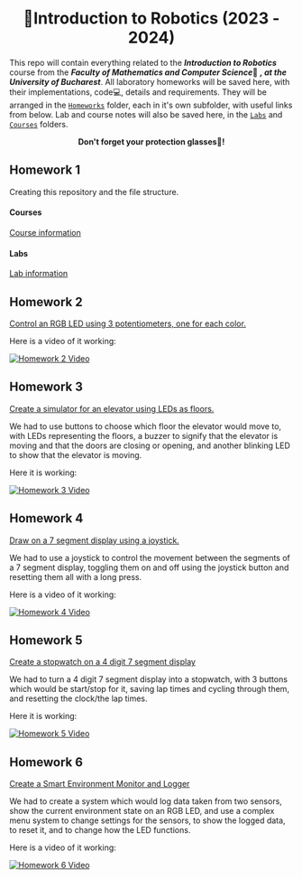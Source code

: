 <div align="center">
  <h1>🔌Introduction to Robotics (2023 - 2024)</h1>
</div>

This repo will contain everything related to the ***Introduction to Robotics*** course from the ***Faculty of Mathematics and Computer Science***🏫 ***, at the University of Bucharest***.
All laboratory homeworks will be saved here, with their implementations, code💻, details and requirements. 
They will be arranged in the [`Homeworks`](Homeworks) folder, each in it's own subfolder, with useful links from below.
Lab and course notes will also be saved here, in the [`Labs`](Labs) and [`Courses`](Courses) folders.

<div align="center"> 
  <b>Don't forget your protection glasses🥽!</b>
</div>

## Homework 1

Creating this repository and the file structure.

#### Courses
[Course information](Courses/CourseDetails.md)

#### Labs
[Lab information](Labs/Labs.md)

## Homework 2

[Control an RGB LED using 3 potentiometers, one for each color.](Homeworks/Homework2)

Here is a video of it working:

[![Homework 2 Video](https://img.youtube.com/vi/qFyUlfFiYTQ/hqdefault.jpg)](https://youtu.be/qFyUlfFiYTQ)

## Homework 3

[Create a simulator for an elevator using LEDs as floors.](Homeworks/Homework3)

We had to use buttons to choose which floor the elevator would move to, with LEDs representing the floors, a buzzer to signify that the elevator is moving and that the doors are closing or opening, 
and another blinking LED to show that the elevator is moving.

Here it is working:

[![Homework 3 Video](https://img.youtube.com/vi/oSpx1KY0b00/hqdefault.jpg)](https://youtu.be/oSpx1KY0b00)

## Homework 4

[Draw on a 7 segment display using a joystick.](Homeworks/Homework4)

We had to use a joystick to control the movement between the segments of a 7 segment display, toggling them on and off using the joystick button and resetting them all with a long press.

Here is a video of it working:

[![Homework 4 Video](https://img.youtube.com/vi/lFQB_rZMXGM/hqdefault.jpg)](https://youtu.be/lFQB_rZMXGM)

## Homework 5

[Create a stopwatch on a 4 digit 7 segment display](Homeworks/Homework5)

We had to turn a 4 digit 7 segment display into a stopwatch, with 3 buttons which would be start/stop for it, saving lap times and cycling through them, and resetting the clock/the lap times.

Here it is working:

[![Homework 5 Video](https://img.youtube.com/vi/eH_DGDg0QDk/hqdefault.jpg)](https://youtu.be/eH_DGDg0QDk)

## Homework 6

[Create a Smart Environment Monitor and Logger](Homeworks/Homework6)

We had to create a system which would log data taken from two sensors, show the current environment state on an RGB LED, and use a complex menu system to change settings for the sensors, to show the logged data, to reset it, and to change how the LED functions.

Here is a video of it working:

[![Homework 6 Video](https://img.youtube.com/vi/9nzhbSkcmiI/hqdefault.jpg)](https://youtu.be/9nzhbSkcmiI)
